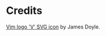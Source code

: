 Credits
===

[Vim logo 'V' SVG icon](https://ohdoylerules.com/personal-project/vim-svg/) by James Doyle.